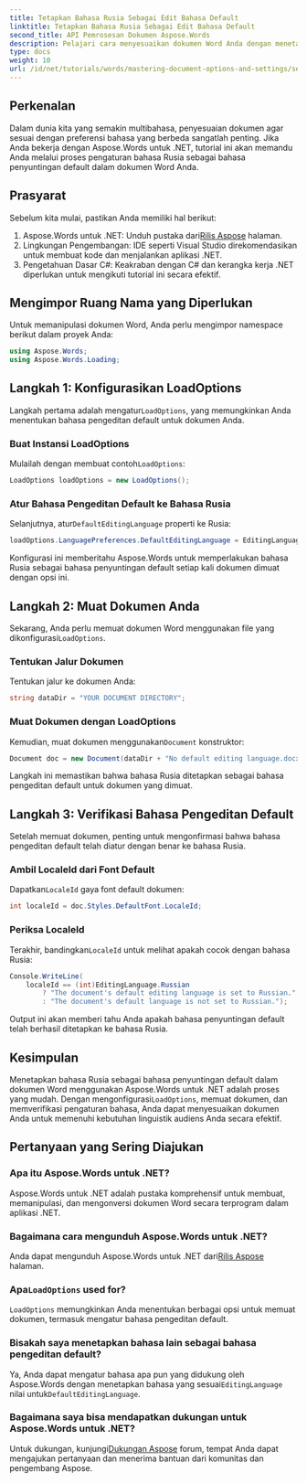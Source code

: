 ```yaml
---
title: Tetapkan Bahasa Rusia Sebagai Edit Bahasa Default
linktitle: Tetapkan Bahasa Rusia Sebagai Edit Bahasa Default
second_title: API Pemrosesan Dokumen Aspose.Words
description: Pelajari cara menyesuaikan dokumen Word Anda dengan menetapkan bahasa Rusia sebagai bahasa penyuntingan default menggunakan Aspose.Words untuk .NET. Panduan langkah demi langkah ini.
type: docs
weight: 10
url: /id/net/tutorials/words/mastering-document-options-and-settings/set-russian-as-default-edit-language/
---
```

## Perkenalan

Dalam dunia kita yang semakin multibahasa, penyesuaian dokumen agar sesuai dengan preferensi bahasa yang berbeda sangatlah penting. Jika Anda bekerja dengan Aspose.Words untuk .NET, tutorial ini akan memandu Anda melalui proses pengaturan bahasa Rusia sebagai bahasa penyuntingan default dalam dokumen Word Anda. 

## Prasyarat

Sebelum kita mulai, pastikan Anda memiliki hal berikut:

1.  Aspose.Words untuk .NET: Unduh pustaka dari[Rilis Aspose](https://releases.aspose.com/words/net/) halaman.
2. Lingkungan Pengembangan: IDE seperti Visual Studio direkomendasikan untuk membuat kode dan menjalankan aplikasi .NET.
3. Pengetahuan Dasar C#: Keakraban dengan C# dan kerangka kerja .NET diperlukan untuk mengikuti tutorial ini secara efektif.

## Mengimpor Ruang Nama yang Diperlukan

Untuk memanipulasi dokumen Word, Anda perlu mengimpor namespace berikut dalam proyek Anda:

```csharp
using Aspose.Words;
using Aspose.Words.Loading;
```

## Langkah 1: Konfigurasikan LoadOptions

 Langkah pertama adalah mengatur`LoadOptions`, yang memungkinkan Anda menentukan bahasa pengeditan default untuk dokumen Anda.

### Buat Instansi LoadOptions

 Mulailah dengan membuat contoh`LoadOptions`:

```csharp
LoadOptions loadOptions = new LoadOptions();
```

### Atur Bahasa Pengeditan Default ke Bahasa Rusia

 Selanjutnya, atur`DefaultEditingLanguage` properti ke Rusia:

```csharp
loadOptions.LanguagePreferences.DefaultEditingLanguage = EditingLanguage.Russian;
```

Konfigurasi ini memberitahu Aspose.Words untuk memperlakukan bahasa Rusia sebagai bahasa penyuntingan default setiap kali dokumen dimuat dengan opsi ini.

## Langkah 2: Muat Dokumen Anda

 Sekarang, Anda perlu memuat dokumen Word menggunakan file yang dikonfigurasi`LoadOptions`.

### Tentukan Jalur Dokumen

Tentukan jalur ke dokumen Anda:

```csharp
string dataDir = "YOUR DOCUMENT DIRECTORY";
```

### Muat Dokumen dengan LoadOptions

 Kemudian, muat dokumen menggunakan`Document` konstruktor:

```csharp
Document doc = new Document(dataDir + "No default editing language.docx", loadOptions);
```

Langkah ini memastikan bahwa bahasa Rusia ditetapkan sebagai bahasa pengeditan default untuk dokumen yang dimuat.

## Langkah 3: Verifikasi Bahasa Pengeditan Default

Setelah memuat dokumen, penting untuk mengonfirmasi bahwa bahasa pengeditan default telah diatur dengan benar ke bahasa Rusia.

### Ambil LocaleId dari Font Default

 Dapatkan`LocaleId` gaya font default dokumen:

```csharp
int localeId = doc.Styles.DefaultFont.LocaleId;
```

### Periksa LocaleId

 Terakhir, bandingkan`LocaleId` untuk melihat apakah cocok dengan bahasa Rusia:

```csharp
Console.WriteLine(
    localeId == (int)EditingLanguage.Russian
        ? "The document's default editing language is set to Russian."
        : "The document's default language is not set to Russian.");
```

Output ini akan memberi tahu Anda apakah bahasa penyuntingan default telah berhasil ditetapkan ke bahasa Rusia.

## Kesimpulan

 Menetapkan bahasa Rusia sebagai bahasa penyuntingan default dalam dokumen Word menggunakan Aspose.Words untuk .NET adalah proses yang mudah. Dengan mengonfigurasi`LoadOptions`, memuat dokumen, dan memverifikasi pengaturan bahasa, Anda dapat menyesuaikan dokumen Anda untuk memenuhi kebutuhan linguistik audiens Anda secara efektif.

## Pertanyaan yang Sering Diajukan

### Apa itu Aspose.Words untuk .NET?

Aspose.Words untuk .NET adalah pustaka komprehensif untuk membuat, memanipulasi, dan mengonversi dokumen Word secara terprogram dalam aplikasi .NET.

### Bagaimana cara mengunduh Aspose.Words untuk .NET?

 Anda dapat mengunduh Aspose.Words untuk .NET dari[Rilis Aspose](https://releases.aspose.com/words/net/) halaman.

###  Apa`LoadOptions` used for?

`LoadOptions` memungkinkan Anda menentukan berbagai opsi untuk memuat dokumen, termasuk mengatur bahasa pengeditan default.

### Bisakah saya menetapkan bahasa lain sebagai bahasa pengeditan default?

 Ya, Anda dapat mengatur bahasa apa pun yang didukung oleh Aspose.Words dengan menetapkan bahasa yang sesuai`EditingLanguage` nilai untuk`DefaultEditingLanguage`.

### Bagaimana saya bisa mendapatkan dukungan untuk Aspose.Words untuk .NET?

 Untuk dukungan, kunjungi[Dukungan Aspose](https://forum.aspose.com/c/words/8) forum, tempat Anda dapat mengajukan pertanyaan dan menerima bantuan dari komunitas dan pengembang Aspose.
